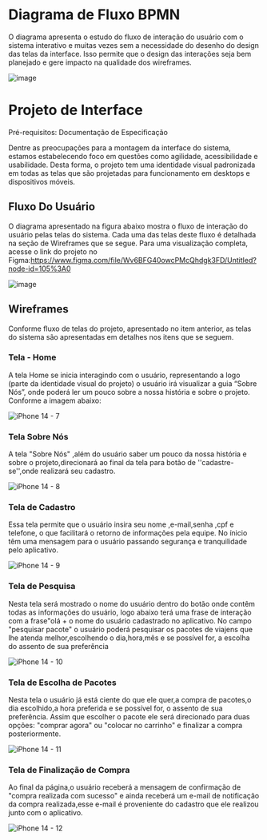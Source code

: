 # Diagrama de Fluxo BPMN

O diagrama apresenta o estudo do fluxo de interação do usuário com o sistema interativo e muitas vezes sem a necessidade do desenho do design das telas da interface. Isso permite que o design das interações seja bem planejado e gere impacto na qualidade dos wireframes.

![image](https://user-images.githubusercontent.com/92118593/197089870-899211d7-cb14-4e8b-aed2-87b5bf89be15.png)


# Projeto de Interface

Pré-requisitos: Documentação de Especificação

Dentre as preocupações para a montagem da interface do sistema, estamos estabelecendo foco em questões como agilidade, acessibilidade e usabilidade. Desta forma, o projeto tem uma identidade visual padronizada em todas as telas que são projetadas para funcionamento em desktops e dispositivos móveis.

## Fluxo Do Usuário

O diagrama apresentado na figura abaixo mostra o fluxo de interação do usuário pelas telas do sistema. Cada uma das telas deste fluxo é detalhada na seção de Wireframes que se segue. Para uma visualização completa, acesse o link do projeto no Figma:https://www.figma.com/file/Wv6BFG40owcPMcQhdgk3FD/Untitled?node-id=105%3A0

![image](https://user-images.githubusercontent.com/92118593/194786419-ee5a82ad-eeca-4514-afd9-186b8c6cf77b.png)

## Wireframes

Conforme fluxo de telas do projeto, apresentado no item anterior, as telas do sistema são apresentadas em detalhes nos itens que se seguem.

### Tela - Home 

A tela Home se inicia interagindo com o usuário, representando a logo (parte da identidade visual do projeto) o usuário irá visualizar a guia “Sobre Nós”, onde poderá ler um pouco sobre a nossa história e sobre o projeto. Conforme a imagem abaixo:

![iPhone 14 - 7](https://user-images.githubusercontent.com/92118593/194785451-cdb14175-38c8-4934-a33f-dae55e6a1569.png)


### Tela Sobre Nós

A tela "Sobre Nós" ,além do usuário saber um pouco da nossa história e sobre o projeto,direcionará ao final da tela para botão de ''cadastre-se'',onde realizará seu cadastro.

![iPhone 14 - 8](https://user-images.githubusercontent.com/92118593/194785497-2346b84b-2e7c-4cff-8c3e-ca9988fd2a1a.png)

### Tela de Cadastro

Essa tela permite que o usuário insira seu nome ,e-mail,senha ,cpf e telefone, o que facilitará o retorno de informações pela equipe. No ínicio têm uma mensagem para o usuário passando segurança e tranquilidade pelo aplicativo.

![iPhone 14 - 9](https://user-images.githubusercontent.com/92118593/194785527-8429e22e-c00c-44d3-89fe-fcbd5c42438d.png)

### Tela de Pesquisa
Nesta tela será mostrado o nome do usuário dentro do botão onde contêm todas as informações do usuário, logo abaixo terá uma frase de interação com a frase"olá + o nome do usuário cadastrado no aplicativo. No campo "pesquisar pacote" o usuário poderá pesquisar os pacotes de viajens que lhe atenda melhor,escolhendo o dia,hora,mês e se possível for, a escolha do assento de sua preferência

![iPhone 14 - 10](https://user-images.githubusercontent.com/92118593/194785595-22c5a3f4-b7d7-4010-a864-be9b92d663dc.png)


### Tela de Escolha de Pacotes

Nesta tela o usuário já está ciente do que ele quer,a compra de pacotes,o dia escolhido,a hora preferida e se possível for, o assento de sua preferência. Assim que escolher o pacote ele será direcionado para duas opções: "comprar agora" ou "colocar no carrinho" e finalizar a compra posteriormente.

![iPhone 14 - 11](https://user-images.githubusercontent.com/92118593/194785679-cba73289-fb75-41a1-b8f2-cccb69c9593e.png)

### Tela de Finalização de Compra

Ao final da página,o usuário receberá a mensagem de confirmação de "compra realizada com sucesso" e ainda receberá um e-mail de notificação da compra realizada,esse e-mail é proveniente do cadastro que ele realizou junto com o aplicativo. 

![iPhone 14 - 12](https://user-images.githubusercontent.com/92118593/194785690-066363f7-372f-4f56-8273-1af512a7873e.png)


